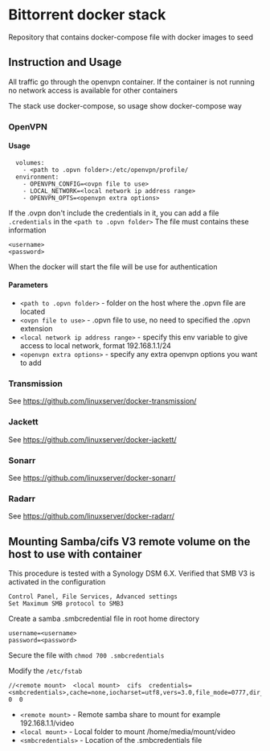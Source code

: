 # Bittorrent docker stack

Repository that contains docker-compose file with docker images to seed


## Instruction and Usage
All traffic go through the openvpn container. If the container is not running no network access is available for other containers

The stack use docker-compose, so usage show docker-compose way

### OpenVPN

#### Usage

```
  volumes:
    - <path to .opvn folder>:/etc/openvpn/profile/
  environment:
    - OPENVPN_CONFIG=<ovpn file to use>
    - LOCAL_NETWORK=<local network ip address range>
    - OPENVPN_OPTS=<openvpn extra options>
```

If the .ovpn don't include the credentials in it, you can add a file `.credentials` in the `<path to .opvn folder>`
The file must contains these information
```
<username>
<password>
```

When the docker will start the file will be use for authentication

#### Parameters


* `<path to .opvn folder>` - folder on the host where the .opvn file are located
* `<ovpn file to use>` - .opvn file to use, no need to specified the .opvn extension
* `<local network ip address range>` - specify this env variable to give access to local network, format 192.168.1.1/24
* `<openvpn extra options>` - specify any extra openvpn options you want to add


### Transmission

See https://github.com/linuxserver/docker-transmission/

### Jackett

See https://github.com/linuxserver/docker-jackett/

### Sonarr

See https://github.com/linuxserver/docker-sonarr/

### Radarr

See https://github.com/linuxserver/docker-radarr/


## Mounting Samba/cifs V3 remote volume on the host to use with container

This procedure is tested with a Synology DSM 6.X.
Verified that SMB V3 is activated in the configuration
```
Control Panel, File Services, Advanced settings
Set Maximum SMB protocol to SMB3
```

Create a samba .smbcredential file in root home directory
```
username=<username>
password=<password>
```

Secure the file with `chmod 700 .smbcredentials`


Modify the `/etc/fstab`

```
//<remote mount>  <local mount>  cifs  credentials=<smbcredentials>,cache=none,iocharset=utf8,vers=3.0,file_mode=0777,dir_mode=0777  0  0
```

* `<remote mount>` - Remote samba share to mount for example 192.168.1.1/video
* `<local mount>` - Local folder to mount /home/media/mount/video
* `<smbcredentials>` - Location of the .smbcredentials file